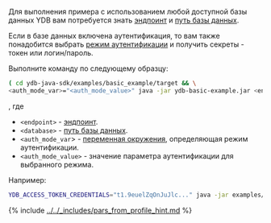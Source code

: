 Для выполнения примера с использованием любой доступной базы данных YDB вам потребуется знать [эндпоинт](../../../../../concepts/connect.md#endpoint) и [путь базы данных](../../../../../concepts/connect.md#database).

Если в базе данных включена аутентификация, то вам также понадобится выбрать [режим аутентификации](../../../../../concepts/connect.md#auth-modes) и получить секреты - токен или логин/пароль.

Выполните команду по следующему образцу:

``` bash
( cd ydb-java-sdk/examples/basic_example/target && \
<auth_mode_var>="<auth_mode_value>" java -jar ydb-basic-example.jar <endpoint>?database=<database>)
```

, где

- `<endpoint>` - [эндпоинт](../../../../../concepts/connect.md#endpoint).
- `<database>` - [путь базы данных](../../../../../concepts/connect.md#database).
- `<auth_mode_var`> - [переменная окружения](../../../auth.md#env), определяющая режим аутентификации.
- `<auth_mode_value>` - значение параметра аутентификации для выбранного режима.

Например:

``` bash
YDB_ACCESS_TOKEN_CREDENTIALS="t1.9euelZqOnJuJlc..." java -jar examples/basic_example/target/ydb-basic-example.jar grpcs://ydb.example.com:2135?database=/somepath/somelocation
```

{% include [../../_includes/pars_from_profile_hint.md](../../_includes/pars_from_profile_hint.md) %}